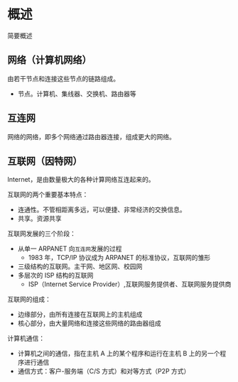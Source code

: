 # 概述

简要概述

## 网络（计算机网络）

由若干节点和连接这些节点的链路组成。

- 节点。计算机、集线器、交换机、路由器等

## 互连网

网络的网络，即多个网络通过路由器连接，组成更大的网络。

## 互联网（因特网）

Internet，是由数量极大的各种计算网络互连起来的。

互联网的两个重要基本特点：

- 连通性。不管相距离多远，可以便捷、非常经济的交换信息。
- 共享。资源共享

互联网发展的三个阶段：

- 从单一 ARPANET 向`互连网`发展的过程
  - 1983 年，TCP/IP 协议成为 ARPANET 的标准协议，互联网的雏形
- 三级结构的互联网。主干网、地区网、校园网
- 多层次的 ISP 结构的互联网
  - ISP（Internet Service Provider）,互联网服务提供者、互联网服务提供商

互联网的组成：

- 边缘部分，由所有连接在互联网上的主机组成
- 核心部分，由大量网络和连接这些网络的路由器组成

计算机通信：

- 计算机之间的通信，指在主机 A 上的某个程序和运行在主机 B 上的另一个程序进行通信
- 通信方式：客户-服务端（C/S 方式）和对等方式（P2P 方式）

